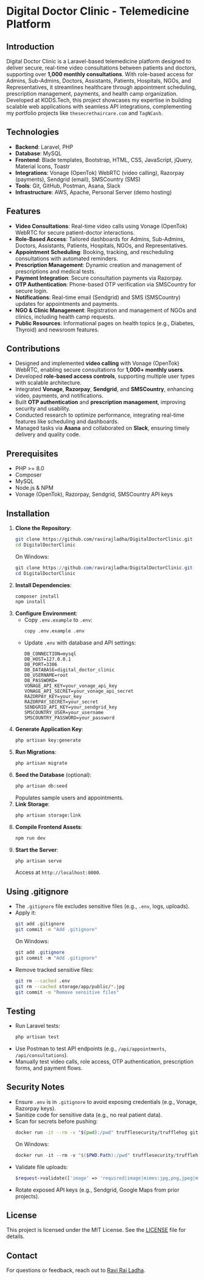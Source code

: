 # Digital Doctor Clinic - Telemedicine Platform

## Introduction
Digital Doctor Clinic is a Laravel-based telemedicine platform designed to deliver secure, real-time video consultations between patients and doctors, supporting over **1,000 monthly consultations**. With role-based access for Admins, Sub-Admins, Doctors, Assistants, Patients, Hospitals, NGOs, and Representatives, it streamlines healthcare through appointment scheduling, prescription management, payments, and health camp organization. Developed at KODS.Tech, this project showcases my expertise in building scalable web applications with seamless API integrations, complementing my portfolio projects like `thesecrethaircare.com` and `TagNCash`.

## Technologies
- **Backend**: Laravel, PHP
- **Database**: MySQL
- **Frontend**: Blade templates, Bootstrap, HTML, CSS, JavaScript, jQuery, Material Icons, Toastr
- **Integrations**: Vonage (OpenTok) WebRTC (video calling), Razorpay (payments), Sendgrid (email), SMSCountry (SMS)
- **Tools**: Git, GitHub, Postman, Asana, Slack
- **Infrastructure**: AWS, Apache, Personal Server (demo hosting)

## Features
- **Video Consultations**: Real-time video calls using Vonage (OpenTok) WebRTC for secure patient-doctor interactions.
- **Role-Based Access**: Tailored dashboards for Admins, Sub-Admins, Doctors, Assistants, Patients, Hospitals, NGOs, and Representatives.
- **Appointment Scheduling**: Booking, tracking, and rescheduling consultations with automated reminders.
- **Prescription Management**: Dynamic creation and management of prescriptions and medical tests.
- **Payment Integration**: Secure consultation payments via Razorpay.
- **OTP Authentication**: Phone-based OTP verification via SMSCountry for secure login.
- **Notifications**: Real-time email (Sendgrid) and SMS (SMSCountry) updates for appointments and payments.
- **NGO & Clinic Management**: Registration and management of NGOs and clinics, including health camp requests.
- **Public Resources**: Informational pages on health topics (e.g., Diabetes, Thyroid) and newsroom features.

## Contributions
- Designed and implemented **video calling** with Vonage (OpenTok) WebRTC, enabling secure consultations for **1,000+ monthly users**.
- Developed **role-based access controls**, supporting multiple user types with scalable architecture.
- Integrated **Vonage**, **Razorpay**, **Sendgrid**, and **SMSCountry**, enhancing video, payments, and notifications.
- Built **OTP authentication** and **prescription management**, improving security and usability.
- Conducted research to optimize performance, integrating real-time features like scheduling and dashboards.
- Managed tasks via **Asana** and collaborated on **Slack**, ensuring timely delivery and quality code.

## Prerequisites
- PHP >= 8.0
- Composer
- MySQL
- Node.js & NPM
- Vonage (OpenTok), Razorpay, Sendgrid, SMSCountry API keys

## Installation
1. **Clone the Repository**:
   ```bash
   git clone https://github.com/ravirajladha/DigitalDoctorClinic.git
   cd DigitalDoctorClinic
   ```
   On Windows:
   ```powershell
   git clone https://github.com/ravirajladha/DigitalDoctorClinic.git
   cd DigitalDoctorClinic
   ```
2. **Install Dependencies**:
   ```bash
   composer install
   npm install
   ```
3. **Configure Environment**:
   - Copy `.env.example` to `.env`:
     ```bash
     copy .env.example .env
     ```
   - Update `.env` with database and API settings:
     ```
     DB_CONNECTION=mysql
     DB_HOST=127.0.0.1
     DB_PORT=3306
     DB_DATABASE=digital_doctor_clinic
     DB_USERNAME=root
     DB_PASSWORD=
     VONAGE_API_KEY=your_vonage_api_key
     VONAGE_API_SECRET=your_vonage_api_secret
     RAZORPAY_KEY=your_key
     RAZORPAY_SECRET=your_secret
     SENDGRID_API_KEY=your_sendgrid_key
     SMSCOUNTRY_USER=your_username
     SMSCOUNTRY_PASSWORD=your_password
     ```
4. **Generate Application Key**:
   ```bash
   php artisan key:generate
   ```
5. **Run Migrations**:
   ```bash
   php artisan migrate
   ```
6. **Seed the Database** (optional):
   ```bash
   php artisan db:seed
   ```
   Populates sample users and appointments.
7. **Link Storage**:
   ```bash
   php artisan storage:link
   ```
8. **Compile Frontend Assets**:
   ```bash
   npm run dev
   ```
9. **Start the Server**:
   ```bash
   php artisan serve
   ```
   Access at `http://localhost:8000`.

## Using .gitignore
- The `.gitignore` file excludes sensitive files (e.g., `.env`, logs, uploads).
- Apply it:
  ```bash
  git add .gitignore
  git commit -m "Add .gitignore"
  ```
  On Windows:
  ```powershell
  git add .gitignore
  git commit -m "Add .gitignore"
  ```
- Remove tracked sensitive files:
  ```bash
  git rm --cached .env
  git rm --cached storage/app/public/*.jpg
  git commit -m "Remove sensitive files"
  ```



## Testing
- Run Laravel tests:
  ```bash
  php artisan test
  ```
- Use Postman to test API endpoints (e.g., `/api/appointments`, `/api/consultations`).
- Manually test video calls, role access, OTP authentication, prescription forms, and payment flows.

## Security Notes
- Ensure `.env` is in `.gitignore` to avoid exposing credentials (e.g., Vonage, Razorpay keys).
- Sanitize code for sensitive data (e.g., no real patient data).
- Scan for secrets before pushing:
  ```bash
  docker run -it --rm -v "$(pwd):/pwd" trufflesecurity/trufflehog git file:///pwd
  ```
  On Windows:
  ```powershell
  docker run -it --rm -v "$($PWD.Path):/pwd" trufflesecurity/trufflehog git file:///pwd
  ```
- Validate file uploads:
  ```php
  $request->validate(['image' => 'required|image|mimes:jpg,png,jpeg|max:2048']);
  ```
- Rotate exposed API keys (e.g., Sendgrid, Google Maps from prior projects).

## License
This project is licensed under the MIT License. See the [LICENSE](LICENSE) file for details.

## Contact
For questions or feedback, reach out to [Ravi Raj Ladha](mailto:ravirajladha@gmail.com).